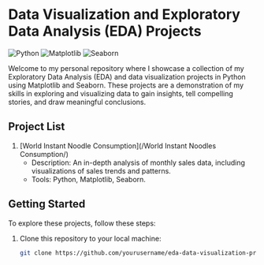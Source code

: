 # Data Visualization and Exploratory Data Analysis (EDA) Projects

![Python](https://img.shields.io/badge/Python-3.x-blue.svg)
![Matplotlib](https://img.shields.io/badge/Matplotlib-3.x-green.svg)
![Seaborn](https://img.shields.io/badge/Seaborn-0.x-yellow.svg)

Welcome to my personal repository where I showcase a collection of my Exploratory Data Analysis (EDA) and data visualization projects in Python using Matplotlib and Seaborn. These projects are a demonstration of my skills in exploring and visualizing data to gain insights, tell compelling stories, and draw meaningful conclusions.

## Project List

1. [World Instant Noodle Consumption](/World Instant Noodles Consumption/)
   - Description: An in-depth analysis of monthly sales data, including visualizations of sales trends and patterns.
   - Tools: Python, Matplotlib, Seaborn.

## Getting Started

To explore these projects, follow these steps:

1. Clone this repository to your local machine:

   ```bash
   git clone https://github.com/yourusername/eda-data-visualization-projects.git
